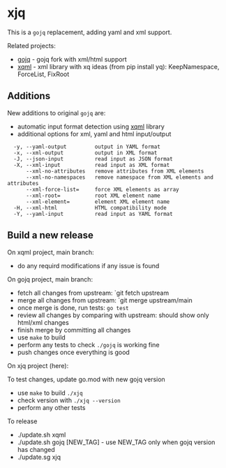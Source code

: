 # xjq

This is a `gojq` replacement, adding yaml and xml support.

Related projects:

- [gojq](https://github.com/momiji/gojq) - gojq fork with xml/html support
- [xqml](https://github.com/momiji/xqml) - xml library with xq ideas (from pip install yq): KeepNamespace, ForceList, FixRoot 

## Additions

New additions to original `gojq` are:

- automatic input format detection using [xqml](https://github.com/momiji/xml) library
- additional options for xml, yaml and html input/output

```
  -y, --yaml-output         output in YAML format
  -x, --xml-output          output in XML format
  -J, --json-input          read input as JSON format
  -X, --xml-input           read input as XML format
      --xml-no-attributes   remove attributes from XML elements
      --xml-no-namespaces   remove namespace from XML elements and attributes
      --xml-force-list=     force XML elements as array
      --xml-root=           root XML element name
      --xml-element=        element XML element name
  -H, --xml-html            HTML compatibility mode
  -Y, --yaml-input          read input as YAML format
```

## Build a new release

On xqml project, main branch:

- do any requird modifications if any issue is found

On gojq project, main branch:

- fetch all changes from upstream: `git fetch upstream
- merge all changes from upstream: `git merge upstream/main
- once merge is done, run tests: `go test`
- review all changes by comparing with upstream: should show only html/xml changes
- finish merge by committing all changes
- use `make` to build 
- perform any tests to check `./gojq` is working fine
- push changes once everything is good

On xjq project (here):

To test changes, update go.mod with new gojq version
- use `make` to build `./xjq`
- check version with `./xjq --version`
- perform any other tests

To release
- ./update.sh xqml
- ./update.sh gojq [NEW_TAG] - use NEW_TAG only when gojq version has changed
- ./update.sg xjq
